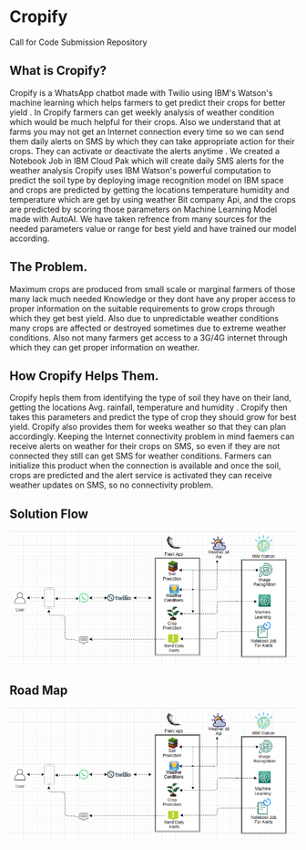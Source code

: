# Cropify
Call for Code Submission Repository
## What is Cropify?
Cropify is a WhatsApp chatbot made with Twilio using IBM's Watson's machine learning which helps farmers to get predict their crops for better yield .
In Cropify farmers can get weekly analysis of weather condition which would be much helpful for their crops. Also we understand that at farms you may not get an Internet connection every time so we can send them daily alerts on SMS by which they can take appropriate action for their crops. They can activate or deactivate the alerts anytime . We created a Notebook Job in IBM Cloud Pak which will create daily SMS alerts for the weather analysis
Cropify uses IBM Watson's powerful computation to predict the soil type by deploying image recognition model on IBM space and crops are predicted by getting the locations temperature humidity and temperature which are get by using weather Bit company Api, and the crops are predicted by scoring those parameters on Machine Learning Model made with AutoAI. We have taken refrence from many sources for the needed parameters value or range for best yield and have trained our model according.
## The Problem.
Maximum crops are produced from small scale or marginal farmers of those many lack much needed Knowledge or they dont have any proper access to proper information on the suitable requirements to grow crops through which they get best yield. Also due to unpredictable weather conditions many crops are affected or destroyed sometimes due to extreme weather conditions. Also not many farmers get access to a 3G/4G internet through which they can get proper information on weather. 
## How Cropify Helps Them.
Cropify hepls them from identifying the type of soil they have on their land, getting the locations Avg. rainfall, temperature and humidity .
Cropify then takes this parameters and predict the type of crop they should  grow  for best yield.
Cropify also provides them for weeks weather so that they can plan accordingly.
Keeping the Internet connectivity problem in mind faemers can receive alerts on weather for their crops on SMS, so even if they are not connected they still can get SMS for weather conditions.
Farmers can initialize this product when the connection is available and once the soil, crops are predicted and the alert service is activated they can receive weather updates on SMS, so no connectivity problem.

## Solution Flow
<img src="https://github.com/shahashil/cropify/blob/main/cropify_flow.PNG">

## Road Map
<img src="https://github.com/shahashil/cropify/blob/main/cropify_flow.PNG">
